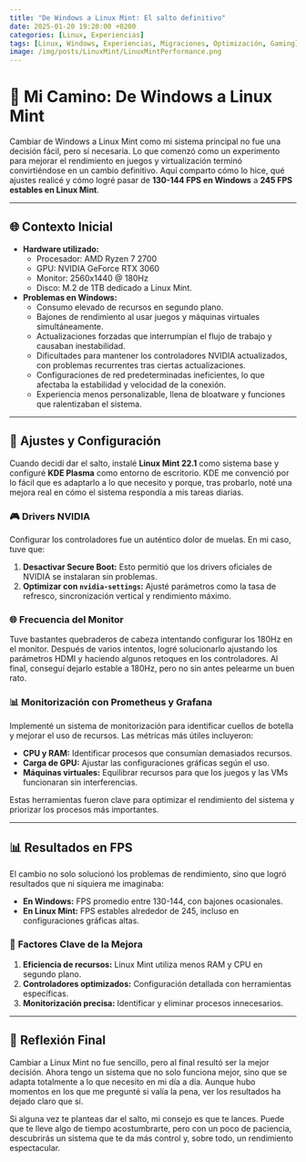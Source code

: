 ```yaml
---
title: "De Windows a Linux Mint: El salto definitivo"
date: 2025-01-20 19:20:00 +0200
categories: [Linux, Experiencias]
tags: [Linux, Windows, Experiencias, Migraciones, Optimización, Gaming]
image: /img/posts/LinuxMint/LinuxMintPerformance.png
---
```

# 🌟 Mi Camino: De Windows a Linux Mint

Cambiar de Windows a Linux Mint como mi sistema principal no fue una decisión fácil, pero sí necesaria. Lo que comenzó como un experimento para mejorar el rendimiento en juegos y virtualización terminó convirtiéndose en un cambio definitivo. Aquí comparto cómo lo hice, qué ajustes realicé y cómo logré pasar de **130-144 FPS en Windows** a **245 FPS estables en Linux Mint**.

---

## 🌐 Contexto Inicial

- **Hardware utilizado:**
  - Procesador: AMD Ryzen 7 2700
  - GPU: NVIDIA GeForce RTX 3060
  - Monitor: 2560x1440 @ 180Hz
  - Disco: M.2 de 1TB dedicado a Linux Mint.
- **Problemas en Windows:**
  - Consumo elevado de recursos en segundo plano.
  - Bajones de rendimiento al usar juegos y máquinas virtuales simultáneamente.
  - Actualizaciones forzadas que interrumpían el flujo de trabajo y causaban inestabilidad.
  - Dificultades para mantener los controladores NVIDIA actualizados, con problemas recurrentes tras ciertas actualizaciones.
  - Configuraciones de red predeterminadas ineficientes, lo que afectaba la estabilidad y velocidad de la conexión.
  - Experiencia menos personalizable, llena de bloatware y funciones que ralentizaban el sistema.

---

## 🔧 Ajustes y Configuración

Cuando decidí dar el salto, instalé **Linux Mint 22.1** como sistema base y configuré **KDE Plasma** como entorno de escritorio. KDE me convenció por lo fácil que es adaptarlo a lo que necesito y porque, tras probarlo, noté una mejora real en cómo el sistema respondía a mis tareas diarias.

### 🎮 **Drivers NVIDIA**

Configurar los controladores fue un auténtico dolor de muelas. En mi caso, tuve que:

1. **Desactivar Secure Boot:** Esto permitió que los drivers oficiales de NVIDIA se instalaran sin problemas.
2. **Optimizar con ********`nvidia-settings`********:** Ajusté parámetros como la tasa de refresco, sincronización vertical y rendimiento máximo.

### 🌐 **Frecuencia del Monitor**

Tuve bastantes quebraderos de cabeza intentando configurar los 180Hz en el monitor. Después de varios intentos, logré solucionarlo ajustando los parámetros HDMI y haciendo algunos retoques en los controladores. Al final, conseguí dejarlo estable a 180Hz, pero no sin antes pelearme un buen rato.

### 📊 **Monitorización con Prometheus y Grafana**

Implementé un sistema de monitorización para identificar cuellos de botella y mejorar el uso de recursos. Las métricas más útiles incluyeron:

- **CPU y RAM:** Identificar procesos que consumían demasiados recursos.
- **Carga de GPU:** Ajustar las configuraciones gráficas según el uso.
- **Máquinas virtuales:** Equilibrar recursos para que los juegos y las VMs funcionaran sin interferencias.

Estas herramientas fueron clave para optimizar el rendimiento del sistema y priorizar los procesos más importantes.

---

## 📊 Resultados en FPS

El cambio no solo solucionó los problemas de rendimiento, sino que logró resultados que ni siquiera me imaginaba:

- **En Windows:** FPS promedio entre 130-144, con bajones ocasionales.
- **En Linux Mint:** FPS estables alrededor de 245, incluso en configuraciones gráficas altas.

### 🚀 **Factores Clave de la Mejora**

1. **Eficiencia de recursos:** Linux Mint utiliza menos RAM y CPU en segundo plano.
2. **Controladores optimizados:** Configuración detallada con herramientas específicas.
3. **Monitorización precisa:** Identificar y eliminar procesos innecesarios.

---

## 🎉 Reflexión Final

Cambiar a Linux Mint no fue sencillo, pero al final resultó ser la mejor decisión. Ahora tengo un sistema que no solo funciona mejor, sino que se adapta totalmente a lo que necesito en mi día a día. Aunque hubo momentos en los que me pregunté si valía la pena, ver los resultados ha dejado claro que sí.

Si alguna vez te planteas dar el salto, mi consejo es que te lances. Puede que te lleve algo de tiempo acostumbrarte, pero con un poco de paciencia, descubrirás un sistema que te da más control y, sobre todo, un rendimiento espectacular.

